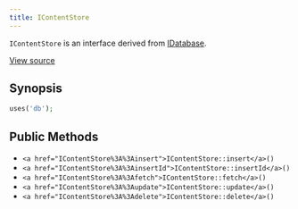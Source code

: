 ```yaml
---
title: IContentStore
---
```


`IContentStore` is an interface derived from <a href="IDatabase">IDatabase</a>.

<a href="http://github.com/nexgenta/eregansu/blob/master/lib/db.php">View source</a>

## Synopsis

```php
uses('db');
```

## Public Methods

* `<a href="IContentStore%3A%3Ainsert">IContentStore::insert</a>()`
* `<a href="IContentStore%3A%3AinsertId">IContentStore::insertId</a>()`
* `<a href="IContentStore%3A%3Afetch">IContentStore::fetch</a>()`
* `<a href="IContentStore%3A%3Aupdate">IContentStore::update</a>()`
* `<a href="IContentStore%3A%3Adelete">IContentStore::delete</a>()`

